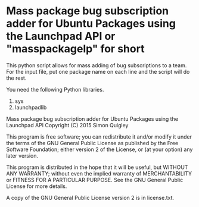 # Mass package bug subscription adder for Ubuntu Packages using the Launchpad API or "masspackagelp" for short
This python script allows for mass adding of bug subscriptions to a team.
For the input file, put one package name on each line and the script will do the rest.

You need the following Python libraries.
 1. sys
 2. launchpadlib

Mass package bug subscription adder for Ubuntu Packages using the Launchpad API
Copyright (C) 2015 Simon Quigley

This program is free software; you can redistribute it and/or
modify it under the terms of the GNU General Public License
as published by the Free Software Foundation; either version 2
of the License, or (at your option) any later version.

This program is distributed in the hope that it will be useful,
but WITHOUT ANY WARRANTY; without even the implied warranty of
MERCHANTABILITY or FITNESS FOR A PARTICULAR PURPOSE.  See the
GNU General Public License for more details.

A copy of the GNU General Public License version 2 is in license.txt.
